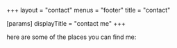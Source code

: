+++
layout = "contact"
menus = "footer"
title = "contact"

[params]
displayTitle = "contact me"
+++

here are some of the places you can find me:
